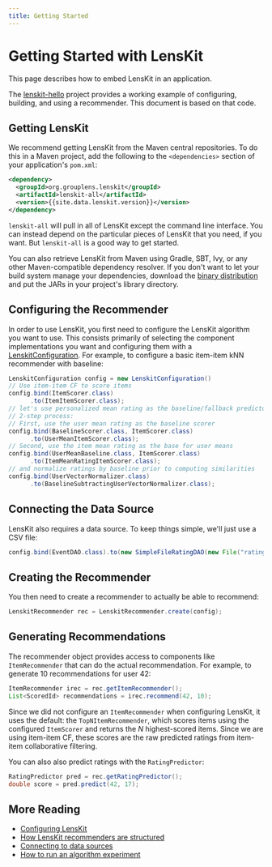 ```yaml
---
title: Getting Started
---
```


# Getting Started with LensKit

This page describes how to embed LensKit in an application.

[lenskit-hello]: http://github.com/lenskit/lenskit-hello

The [lenskit-hello][] project provides a working example of configuring, building, and using a recommender.  This document is based on that code.

## Getting LensKit

We recommend getting LensKit from the Maven central repositories.  To
do this in a Maven project, add the following to the `<dependencies>`
section of your application's `pom.xml`:

~~~xml
<dependency>
  <groupId>org.grouplens.lenskit</groupId>
  <artifactId>lenskit-all</artifactId>
  <version>{{site.data.lenskit.version}}</version>
</dependency>
~~~

`lenskit-all` will pull in all of LensKit except the command line interface.  You can instead depend on the particular pieces of LensKit that you need, if you want.  But `lenskit-all` is a good way to get started.

You can also retrieve LensKit from Maven using Gradle, SBT, Ivy, or any other Maven-compatible dependency resolver.  If you don't want to let your build system manage your dependencies, download the [binary distribution](http://lenskit.org/download.html) and put the JARs in your project's library directory.

## Configuring the Recommender

[LenskitConfiguration]: http://lenskit.org/apidocs/org/grouplens/lenskit/core/LenskitConfiguration.html

In order to use LensKit, you first need to configure the LensKit algorithm you want to use.  This consists primarily of selecting the component implementations you want and configuring them with a [LenskitConfiguration][].  For example, to configure a basic item-item kNN recommender with baseline:

~~~java
LenskitConfiguration config = new LenskitConfiguration()
// Use item-item CF to score items
config.bind(ItemScorer.class)
      .to(ItemItemScorer.class);
// let's use personalized mean rating as the baseline/fallback predictor.
// 2-step process:
// First, use the user mean rating as the baseline scorer
config.bind(BaselineScorer.class, ItemScorer.class)
      .to(UserMeanItemScorer.class);
// Second, use the item mean rating as the base for user means
config.bind(UserMeanBaseline.class, ItemScorer.class)
      .to(ItemMeanRatingItemScorer.class);
// and normalize ratings by baseline prior to computing similarities
config.bind(UserVectorNormalizer.class)
      .to(BaselineSubtractingUserVectorNormalizer.class);
~~~

## Connecting the Data Source

LensKit also requires a data source.  To keep things simple, we'll just use a CSV file:

~~~java
config.bind(EventDAO.class).to(new SimpleFileRatingDAO(new File("ratings.csv"), ","));
~~~

## Creating the Recommender

You then need to create a recommender to actually be able to recommend:

~~~java
LenskitRecommender rec = LenskitRecommender.create(config);
~~~

## Generating Recommendations

The recommender object provides access to components like `ItemRecommender` that can do the actual recommendation.  For example, to generate 10 recommendations for user 42:

~~~java
ItemRecommender irec = rec.getItemRecommender();
List<ScoredId> recommendations = irec.recommend(42, 10);
~~~

Since we did not configure an `ItemRecommender` when configuring LensKit, it uses the default: the `TopNItemRecommender`, which scores items using the configured `ItemScorer` and returns the *N* highest-scored items.  Since we are using item-item CF, these scores are the raw predicted ratings from item-item collaborative filtering.

You can also also predict ratings with the `RatingPredictor`:

~~~java
RatingPredictor pred = rec.getRatingPredictor();
double score = pred.predict(42, 17);
~~~

## More Reading

- [Configuring LensKit](../configuration/)
- [How LensKit recommenders are structured](../structure/)
- [Connecting to data sources](../data-access/)
- [How to run an algorithm experiment](../../evaluator/quickstart/)
